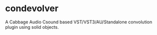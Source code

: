 # condevolver

A Cabbage Audio Csound based VST/VST3/AU/Standalone convolution plugin using solid objects. 
